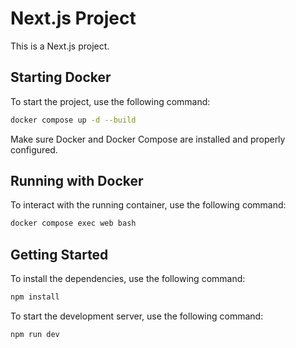 # Next.js Project

This is a Next.js project.

## Starting Docker

To start the project, use the following command:

```bash
docker compose up -d --build
```

Make sure Docker and Docker Compose are installed and properly configured.

## Running with Docker

To interact with the running container, use the following command:

```bash
docker compose exec web bash
```

## Getting Started

To install the dependencies, use the following command:

```bash
npm install
```

To start the development server, use the following command:

```bash
npm run dev
```